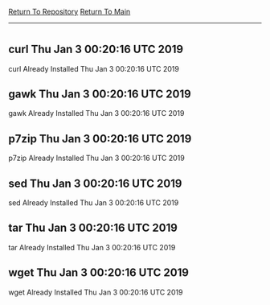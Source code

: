 [Return To Repository](https://github.com/deathbybandaid/piholeparser/)
[Return To Main](https://github.com/deathbybandaid/piholeparser/blob/master/RecentRunLogs/Mainlog.md)
____________________________________
# 
## curl Thu Jan 3 00:20:16 UTC 2019
curl Already Installed Thu Jan 3 00:20:16 UTC 2019
## gawk Thu Jan 3 00:20:16 UTC 2019
gawk Already Installed Thu Jan 3 00:20:16 UTC 2019
## p7zip Thu Jan 3 00:20:16 UTC 2019
p7zip Already Installed Thu Jan 3 00:20:16 UTC 2019
## sed Thu Jan 3 00:20:16 UTC 2019
sed Already Installed Thu Jan 3 00:20:16 UTC 2019
## tar Thu Jan 3 00:20:16 UTC 2019
tar Already Installed Thu Jan 3 00:20:16 UTC 2019
## wget Thu Jan 3 00:20:16 UTC 2019
wget Already Installed Thu Jan 3 00:20:16 UTC 2019

